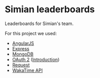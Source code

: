 # Simian leaderboards
Leaderboards for Simian's team.

For this project we used:

* [AngularJS](https://angularjs.org/)
* [Express](https://expressjs.com/)
* [MongoDB](https://www.mongodb.com/)
* [OAuth 2](https://oauth.net/2/) ([Introduction](https://www.digitalocean.com/community/tutorials/an-introduction-to-oauth-2))
* [Request](https://www.npmjs.com/package/request)
* [WakaTime API](https://wakatime.com/developers)
